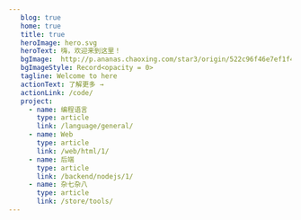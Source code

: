 ```yaml
---
   blog: true
   home: true
   title: true
   heroImage: hero.svg
   heroText: 嗨，欢迎来到这里！
   bgImage:  http://p.ananas.chaoxing.com/star3/origin/522c96f46e7ef1f4c09607b6d9af7d44.png
   bgImageStyle: Record<opacity = 0>
   tagline: Welcome to here
   actionText: 了解更多 →
   actionLink: /code/
   project:
     - name: 编程语言
       type: article
       link: /language/general/
     - name: Web
       type: article
       link: /web/html/1/
     - name: 后端
       type: article
       link: /backend/nodejs/1/
     - name: 杂七杂八
       type: article
       link: /store/tools/
---
```

